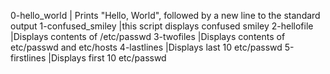 0-hello_world | Prints "Hello, World", followed by a new line to the standard output
1-confused_smiley |this script displays confused smiley
2-hellofile |Displays contents of /etc/passwd
3-twofiles |Displays contents of etc/passwd and etc/hosts
4-lastlines |Displays last 10 etc/passwd
5-firstlines |Displays first 10 etc/passwd
